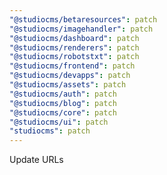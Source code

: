 ```yaml
---
"@studiocms/betaresources": patch
"@studiocms/imagehandler": patch
"@studiocms/dashboard": patch
"@studiocms/renderers": patch
"@studiocms/robotstxt": patch
"@studiocms/frontend": patch
"@studiocms/devapps": patch
"@studiocms/assets": patch
"@studiocms/auth": patch
"@studiocms/blog": patch
"@studiocms/core": patch
"@studiocms/ui": patch
"studiocms": patch
---
```


Update URLs
